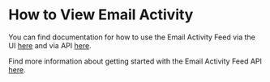 # How to View Email Activity

You can find documentation for how to use the Email Activity Feed via the UI [here](https://sendgrid.com/docs/ui/analytics-and-reporting/email-activity-feed/) and via API [here](../../packages/client/USAGE.md#messages).

Find more information about getting started with the Email Activity Feed API [here](https://sendgrid.com/docs/API_Reference/Web_API_v3/Tutorials/getting_started_email_activity_api.html).
